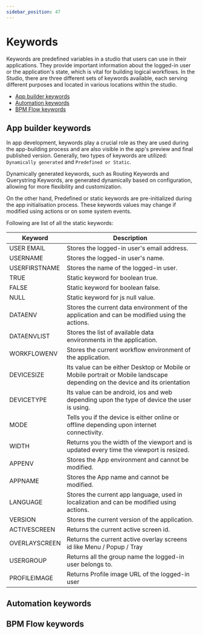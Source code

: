 ```yaml
---
sidebar_position: 47
---
```


# Keywords

Keywords are predefined variables in a studio that users can use in their applications. They provide important information about the logged-in user or the application's state, which is vital for building logical workflows. In the Studio, there are three different sets of keywords available, each serving different purposes and located in various locations within the studio.

- [App builder keywords](./reference_keywords.md/#app-builder-keywords)
- [Automation keywords](./reference_keywords.md/#automation-keywords)
- [BPM Flow keywords](./reference_keywords.md/#bpm-flow-keywords)

## App builder keywords
In app development, keywords play a crucial role as they are used during the app-building process and are also visible in the app's preview and final published version. Generally, two types of keywords are utilized: `Dynamically generated` and `Predefined or Static`.

Dynamically generated keywords, such as Routing Keywords and Querystring Keywords, are generated dynamically based on configuration, allowing for more flexibility and customization.

On the other hand, Predefined or static keywords are pre-initialized during the app initialisation process. These keywords values may change if modified using actions or on some system events.

Following are list of all the static keywords:

 | Keyword | Description |
 | ------------------- | ------------------- |
 | USER EMAIL | Stores the logged-in user's email address. |
 | USERNAME | Stores the logged-in user's name. |
 | USERFIRSTNAME | Stores the name of the logged-in user. |
 | TRUE | Static keyword for boolean true. |
 | FALSE | Static keyword for boolean false. |
 | NULL | Static keyword for js null value. |
 | DATAENV | Stores the current data environment of the application and can be modified using the actions. |
 | DATAENVLIST | Stores the list of available data environments in the application. |
 | WORKFLOWENV | Stores the current workflow environment of the application. |
 | DEVICESIZE | Its value can be either Desktop or Mobile or Mobile portrait or Mobile landscape depending on the device and its orientation |
 | DEVICETYPE | Its value can be android, ios and web depending upon the type of device the user is using. |
 | MODE | Tells you if the device is either online or offline depending upon internet connectivity. |
 | WIDTH | Returns you the width of the viewport and is updated every time the viewport is resized. |
 | APPENV | Stores the App environment and cannot be modified. |
 | APPNAME | Stores the App name and cannot be modified. |
 | LANGUAGE | Stores the current app language, used in localization and can be modified using actions. |
 | VERSION | Stores the current version of the application. |
 | ACTIVESCREEN | Returns the current active screen id. |
 | OVERLAYSCREEN | Returns the current active overlay screens id like Menu / Popup / Tray |
 | USERGROUP | Returns all the group name the logged-in user belongs to. |
 | PROFILEIMAGE | Returns Profile image URL of the logged-in user |



## Automation keywords

## BPM Flow keywords
